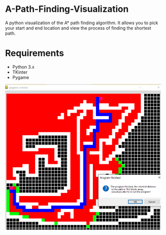 # A-Path-Finding-Visualization
A python visualization of the A* path finding algorithm. It allows you to pick your start and end location and view the process of finding the shortest path.

# Requirements
- Python 3.x
- TKinter
- Pygame

![Screenshot of the visulizer](https://github.com/likthvishal/A-Star-algorithm-visualizer/blob/master/image2.PNG)

